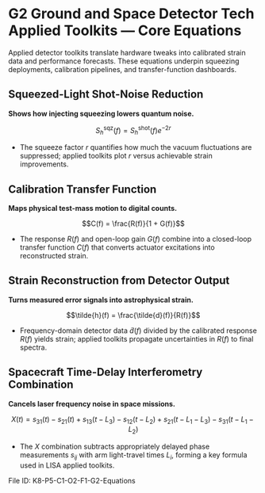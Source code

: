 # G2 Ground and Space Detector Tech Applied Toolkits — Core Equations

Applied detector toolkits translate hardware tweaks into calibrated strain data and performance forecasts. These equations underpin squeezing deployments, calibration pipelines, and transfer-function dashboards.

## Squeezed-Light Shot-Noise Reduction
**Shows how injecting squeezing lowers quantum noise.**

$$S_{h}^{\mathrm{sqz}}(f) = S_{h}^{\mathrm{shot}}(f) e^{-2r}$$

- The squeeze factor $r$ quantifies how much the vacuum fluctuations are suppressed; applied toolkits plot $r$ versus achievable strain improvements.

## Calibration Transfer Function
**Maps physical test-mass motion to digital counts.**

$$C(f) = \frac{R(f)}{1 + G(f)}$$

- The response $R(f)$ and open-loop gain $G(f)$ combine into a closed-loop transfer function $C(f)$ that converts actuator excitations into reconstructed strain.

## Strain Reconstruction from Detector Output
**Turns measured error signals into astrophysical strain.**

$$\tilde{h}(f) = \frac{\tilde{d}(f)}{R(f)}$$

- Frequency-domain detector data $\tilde{d}(f)$ divided by the calibrated response $R(f)$ yields strain; applied toolkits propagate uncertainties in $R(f)$ to final spectra.

## Spacecraft Time-Delay Interferometry Combination
**Cancels laser frequency noise in space missions.**

$$X(t) = s_{31}(t) - s_{21}(t) + s_{13}(t - L_3) - s_{12}(t - L_2) + s_{21}(t - L_1 - L_3) - s_{31}(t - L_1 - L_2)$$

- The $X$ combination subtracts appropriately delayed phase measurements $s_{ij}$ with arm light-travel times $L_i$, forming a key formula used in LISA applied toolkits.

File ID: K8-P5-C1-O2-F1-G2-Equations
